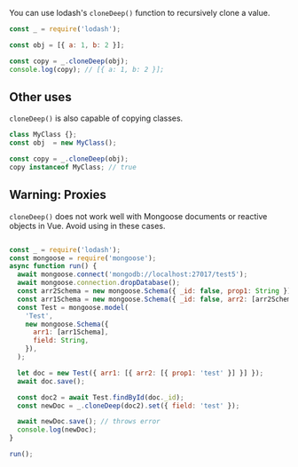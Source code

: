 You can use lodash's `cloneDeep()` function to recursively clone a value.

```javascript
const _ = require('lodash');

const obj = [{ a: 1, b: 2 }];

const copy = _.cloneDeep(obj);
console.log(copy); // [{ a: 1, b: 2 }];
```

## Other uses

`cloneDeep()` is also capable of copying classes.

```javascript
class MyClass {};
const obj  = new MyClass();

const copy = _.cloneDeep(obj);
copy instanceof MyClass; // true
```

## Warning: Proxies

`cloneDeep()` does not work well with Mongoose documents or reactive objects in Vue.
Avoid using in these cases.

```javascript

const _ = require('lodash');
const mongoose = require('mongoose');
async function run() {
  await mongoose.connect('mongodb://localhost:27017/test5');
  await mongoose.connection.dropDatabase();
  const arr2Schema = new mongoose.Schema({ _id: false, prop1: String });
  const arr1Schema = new mongoose.Schema({ _id: false, arr2: [arr2Schema] });
  const Test = mongoose.model(
    'Test',
    new mongoose.Schema({
      arr1: [arr1Schema],
      field: String,
    }),
  );

  let doc = new Test({ arr1: [{ arr2: [{ prop1: 'test' }] }] });
  await doc.save();

  const doc2 = await Test.findById(doc._id);
  const newDoc = _.cloneDeep(doc2).set({ field: 'test' });

  await newDoc.save(); // throws error
  console.log(newDoc);
}

run();
```



